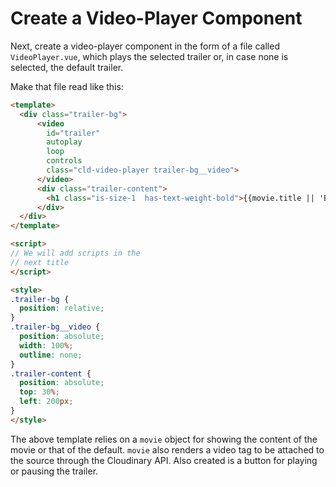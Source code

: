 # Create a Video-Player Component

Next, create a video-player component in the form of a file called `VideoPlayer.vue`, which plays the selected trailer or, in case none is selected, the default trailer.

Make that file read like this:

```html
<template>
  <div class="trailer-bg">
      <video
        id="trailer"
        autoplay
        loop
        controls
        class="cld-video-player trailer-bg__video">
      </video>
      <div class="trailer-content">
        <h1 class="is-size-1  has-text-weight-bold">{{movie.title || 'Black Panther'}}</h1>
      </div>
  </div>
</template>

<script>
// We will add scripts in the
// next title
</script>

<style>
.trailer-bg {
  position: relative;
}
.trailer-bg__video {
  position: absolute;
  width: 100%;
  outline: none;
}
.trailer-content {
  position: absolute;
  top: 30%;
  left: 200px;
}
</style>
```

The above template relies on a `movie` object for showing the content of the movie or that of the default. `movie` also renders a video tag to be attached to the source through the Cloudinary API. Also created is a button for playing or pausing the trailer.